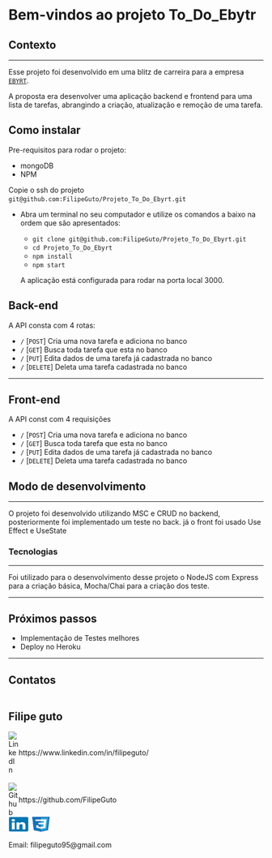 # Bem-vindos ao projeto To_Do_Ebytr

## Contexto

---

Esse projeto foi desenvolvido em uma blitz de carreira para a empresa [`EBYRT`](www.betrybe.com).

A proposta era desenvolver uma aplicação backend e frontend para uma lista de tarefas, abrangindo a criação, atualização e remoção de uma tarefa.

## Como instalar

Pre-requisitos para rodar o projeto: 
- mongoDB
- NPM

Copie o ssh do projeto `git@github.com:FilipeGuto/Projeto_To_Do_Ebyrt.git`

* Abra um terminal no seu computador e utilize os comandos a baixo na ordem que são apresentados:

  * `git clone git@github.com:FilipeGuto/Projeto_To_Do_Ebyrt.git`
  * `cd Projeto_To_Do_Ebyrt`
  * `npm install`
  * `npm start`

  A aplicação está configurada para rodar na porta local 3000.

## Back-end

A API consta com 4 rotas: 
  * `/` [`POST`] Cria uma nova tarefa e adiciona no banco
  * `/` [`GET`] Busca toda tarefa que esta no banco
  * `/` [`PUT`]  Edita dados de uma tarefa já cadastrada no banco
  * `/` [`DELETE`] Deleta uma tarefa cadastrada no banco

---

## Front-end 

A API const com 4 requisições
  * `/` [`POST`] Cria uma nova tarefa e adiciona no banco
  * `/` [`GET`] Busca toda tarefa que esta no banco
  * `/` [`PUT`]  Edita dados de uma tarefa já cadastrada no banco
  * `/` [`DELETE`] Deleta uma tarefa cadastrada no banco

## Modo de desenvolvimento

---

O projeto foi desenvolvido utilizando MSC e CRUD no backend, posteriormente foi implementado um teste no back. já o front foi usado Use Effect e UseState

### Tecnologias

---

Foi utilizado para o desenvolvimento desse projeto o NodeJS com Express para a criação básica, Mocha/Chai para a criação dos teste.

---

## Próximos passos

* Implementação de Testes melhores
* Deploy no Heroku

---

## Contatos

<div style="display: flex; align-items: center; justify-content: space-between;">
  <div>
    <h2> Filipe guto </h2>
  <div style="display: flex; align-items: center;">
    <img src="https://img.shields.io/badge/-LinkedIn-%230077B5?style=for-the-badge&logo=linkedin&logoColor=white" alt="LinkedIn" style="width:20px;"/> https://www.linkedin.com/in/filipeguto/
  </div>
  <br/>
  <div style="display: flex;align-items: center;">
    <img src="./images/github_logo.png" alt="Github" style="width:20px;"/> https://github.com/FilipeGuto
  </div>
   <div>
    <img align="center" alt="Linkedin" height="30" width="40" src="https://raw.githubusercontent.com/devicons/devicon/master/icons/linkedin/linkedin-original.svg">
    <img align="center" alt="Rafa-CSS" height="30" width="40" src="https://raw.githubusercontent.com/devicons/devicon/master/icons/css3/css3-original.svg">
   </div>
  <br/>
  Email: filipeguto95@gmail.com
<br/>
